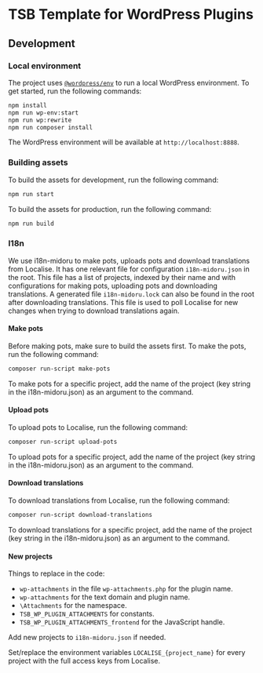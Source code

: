 # TSB Template for WordPress Plugins

## Development

### Local environment

The project uses [`@wordpress/env`](https://developer.wordpress.org/block-editor/reference-guides/packages/packages-env) to run a local WordPress environment. To get started, run the following commands:

```bash
npm install
npm run wp-env:start
npm run wp:rewrite
npm run composer install
```

The WordPress environment will be available at `http://localhost:8888`.

### Building assets

To build the assets for development, run the following command:

```bash
npm run start
```

To build the assets for production, run the following command:

```bash
npm run build
```

### I18n

We use i18n-midoru to make pots, uploads pots and download translations from Localise. It has one relevant file for configuration `i18n-midoru.json` in the root. This file has a list of projects, indexed by their name and with configurations for making pots, uploading pots and downloading translations. A generated file `i18n-midoru.lock` can also be found in the root after downloading translations. This file is used to poll Localise for new changes when trying to download translations again.

#### Make pots

Before making pots, make sure to build the assets first. To make the pots, run the following command:

```bash
composer run-script make-pots
```

To make pots for a specific project, add the name of the project (key string in the i18n-midoru.json) as an argument to the command.

#### Upload pots

To upload pots to Localise, run the following command:

```bash
composer run-script upload-pots
```

To upload pots for a specific project, add the name of the project (key string in the i18n-midoru.json) as an argument to the command.

#### Download translations

To download translations from Localise, run the following command:

```bash
composer run-script download-translations
```

To download translations for a specific project, add the name of the project (key string in the i18n-midoru.json) as an argument to the command.

#### New projects

Things to replace in the code:

- `wp-attachments` in the file `wp-attachments.php` for the plugin name.
- `wp-attachments` for the text domain and plugin name.
- `\Attachments` for the namespace.
- `TSB_WP_PLUGIN_ATTACHMENTS` for constants.
- `TSB_WP_PLUGIN_ATTACHMENTS_frontend` for the JavaScript handle.

Add new projects to `i18n-midoru.json` if needed.

Set/replace the environment variables `LOCALISE_{project_name}` for every project with the full access keys from Localise.
